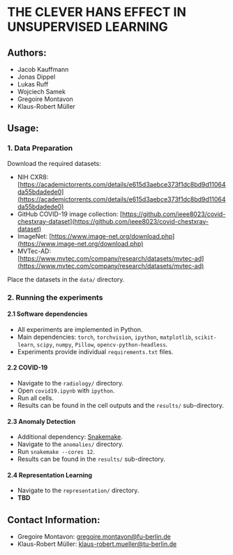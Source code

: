 # THE CLEVER HANS EFFECT IN UNSUPERVISED LEARNING

## Authors:
- Jacob Kauffmann
- Jonas Dippel
- Lukas Ruff
- Wojciech Samek
- Gregoire Montavon
- Klaus-Robert Müller

## Usage:
### 1. Data Preparation

Download the required datasets:
- NIH CXR8: [https://academictorrents.com/details/e615d3aebce373f1dc8bd9d11064da55bdadede0](https://academictorrents.com/details/e615d3aebce373f1dc8bd9d11064da55bdadede0)
- GitHub COVID-19 image collection: [https://github.com/ieee8023/covid-chestxray-dataset](https://github.com/ieee8023/covid-chestxray-dataset)
- ImageNet: [https://www.image-net.org/download.php](https://www.image-net.org/download.php)
- MVTec-AD: [https://www.mvtec.com/company/research/datasets/mvtec-ad](https://www.mvtec.com/company/research/datasets/mvtec-ad)

Place the datasets in the `data/` directory.

### 2. Running the experiments

#### 2.1 Software dependencies
- All experiments are implemented in Python.
- Main dependencies: `torch`, `torchvision`, `ipython`, `matplotlib`, `scikit-learn`, `scipy`, `numpy`, `Pillow`, `opencv-python-headless`.
- Experiments provide individual `requirements.txt` files.

#### 2.2 COVID-19
- Navigate to the `radiology/` directory.
- Open `covid19.ipynb` with `ipython`.
- Run all cells.
- Results can be found in the cell outputs and the `results/` sub-directory.

#### 2.3 Anomaly Detection
- Additional dependency: [Snakemake](https://snakemake.github.io/).
- Navigate to the `anomalies/` directory.
- Run `snakemake --cores 12`.
- Results can be found in the `results/` sub-directory.

#### 2.4 Representation Learning
- Navigate to the `representation/` directory.
- **TBD**

## Contact Information:
- Gregoire Montavon: [gregoire.montavon@fu-berlin.de](mailto:gregoire.montavon@fu-berlin.de)
- Klaus-Robert Müller: [klaus-robert.mueller@tu-berlin.de](mailto:klaus-robert.mueller@tu-berlin.de)
